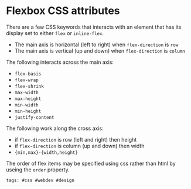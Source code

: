 # Flexbox CSS attributes

There are a few CSS keywords that interacts with an element that has its display
set to either `flex` or `inline-flex`.

- The main axis is horizontal (left to right) when `flex-direction` is `row`
- The main axis is vertical (up and down) when `flex-direction` is `column`

The following interacts across the main axis:

- `flex-basis`
- `flex-wrap`
- `flex-shrink`
- `max-width`
- `max-height`
- `min-width`
- `min-height`
- `justify-content`

The following work along the cross axis:

- if `flex-direction` is row (left and right) then height
- if `flex-direction` is column (up and down) then width
- `{min,max}-{width,height}`

The order of flex items may be specified using css rather than html by useing
the `order` property.

    tags: #css #webdev #design
